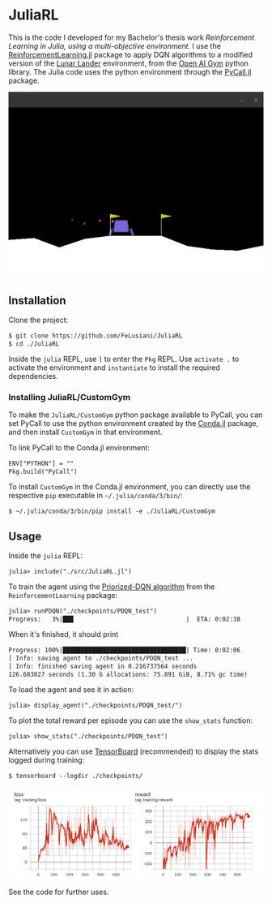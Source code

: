 # JuliaRL

This is the code I developed for my Bachelor's thesis work *Reinforcement Learning in Julia, using a multi-objective environment*.
I use the [ReinforcementLearning.jl](https://github.com/JuliaReinforcementLearning/ReinforcementLearning.jl) package to apply DQN algorithms to a modified version of the [Lunar Lander](https://gym.openai.com/envs/LunarLander-v2/) environment, from the [Open AI Gym](https://github.com/openai/gym) python library. The Julia code uses the python environment through the [PyCall.jl](https://github.com/JuliaPy/PyCall.jl) package.

![](./img/lunar_lander.gif)

## Installation
Clone the project:
```
$ git clone https://github.com/FeLusiani/JuliaRL
$ cd ./JuliaRL
```

Inside the `julia` REPL, use `]` to enter the `Pkg` REPL. Use `activate .` to activate the environment and `instantiate` to install the required dependencies.

### Installing JuliaRL/CustomGym
To make the `JuliaRL/CustomGym` python package available to PyCall, you can set PyCall to use the python environment created by the [Conda.jl](https://github.com/Luthaf/Conda.jl) package, and then install `CustomGym` in that environment.

To link PyCall to the Conda.jl environment:
```
ENV["PYTHON"] = ""
Pkg.build("PyCall")
```

To install `CustomGym` in the Conda.jl environment, you can directly use the respective `pip` executable in `~/.julia/conda/3/bin/`:
```
$ ~/.julia/conda/3/bin/pip install -e ./JuliaRL/CustomGym
```

## Usage
Inside the `julia` REPL:
```
julia> include("./src/JuliaRL.jl")
```
To train the agent using the [Priorized-DQN algorithm](https://github.com/JuliaReinforcementLearning/ReinforcementLearningZoo.jl/blob/master/src/algorithms/dqns/prioritized_dqn.jl) from the `ReinforcementLearning` package:
```
julia> runPDQN("./checkpoints/PDQN_test")
Progress:   3%|██▉                               |  ETA: 0:02:38
```

When it's finished, it should print
```
Progress: 100%|██████████████████████████████████| Time: 0:02:06
[ Info: saving agent to ./checkpoints/PDQN_test ...
[ Info: finished saving agent in 0.216737564 seconds
126.683827 seconds (1.30 G allocations: 75.891 GiB, 8.71% gc time)
```

To load the agent and see it in action:
```
julia> display_agent("./checkpoints/PDQN_test/")
```

To plot the total reward per episode you can use the `show_stats` function:
```
julia> show_stats("./checkpoints/PDQN_test")
```

Alternatively you can use [TensorBoard](https://www.tensorflow.org/tensorboard) (recommended) to display the stats logged during training:
```
$ tensorboard --logdir ./checkpoints/
```
![](./img/PDQN_original.png)


See the code for further uses.
